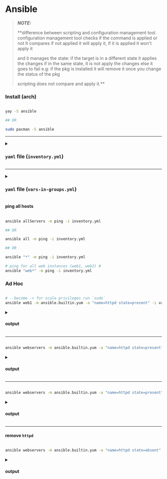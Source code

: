 # Ansible

> **_NOTE:_** 
> 
> **difference between scripting and configuration management tool.
> configuration management tool checks if the command is applied or not 
> It compares if not applied it will apply it, if it is applied it won't apply it
> 
> and it manages the state:
> if the target is in a different state it applies the changes
> if in the same state, it is not apply the changes
> else it goes to fail
> e.g: if the pkg is installed it will remove it once you change the status of the pkg
> 
> scripting does not compare and apply it.**
> 

### Install (arch)

```bash

yay -S ansible

## OR

sudo pacman -S ansible

```

___

<details>
   <summary><h3> <code>yaml</code> file (<code>inventory.yml</code>) </h3></summary>
 
```yml
---

all:
  hosts:
    # add the 1st instance
    web1:
      ansible_host: 54.91.118.9
      ansible_user: ec2-user
      ansible_ssh_private_key_file: ~/Downloads/aws.pem

    # add the 2nd instance
    web2:
      ansible_host: 54.162.53.98
      ansible_user: ec2-user
      ansible_ssh_private_key_file: ~/Downloads/aws.pem

    # add the 3rd instance
    db1:
      ansible_host: 34.228.208.19
      ansible_user: ec2-user
      ansible_ssh_private_key_file: ~/Downloads/aws.pem
  children:
    webservers:
      hosts:
        web1:
        web2:
    dbservers:
      hosts:
        db1:
    allServers:
      children:
        webservers:
        dbservers:

```

</details>

___

<details>
   <summary><h3> <code>yaml</code> file (<code>vars-in-groups.yml</code>) </h3></summary>
 
```yml
---

all:
  hosts:
    # add the 1st instance
    web1:
      ansible_host: 54.91.118.9

    # add the 2nd instance
    web2:
      ansible_host: 54.162.53.98

    # add the 3rd instance
    db1:
      ansible_host: 34.228.208.19

  children:

    webservers:
      hosts:
        web1:
        web2:
  
    dbservers:
      hosts:
        db1:
  
    allServers:
      children:
        webservers:
        dbservers:
      vars:
        ansible_user: ec2-user
        ansible_ssh_private_key_file: ~/Downloads/aws.pem

```

</details>

#### ping all hosts

```bash

ansible allServers -m ping -i inventory.yml

## OR

ansible all -m ping -i inventory.yml

## OR

ansible "*" -m ping -i inventory.yml

# ping for all web instances (web1, web2) #
ansible "web*" -m ping -i inventory.yml

```

### Ad Hoc

```bash

# --become -> for scale privileges run `sudo`
ansible web1 -m ansible.builtin.yum -a "name=httpd state=present" -i vars-in-groups.yml --become

```
<details>
   <summary><h4> output </h4></summary>

```bash

web1 | CHANGED => {
    "ansible_facts": {
        "discovered_interpreter_python": "/usr/bin/python3"
    },
    "changed": true,
    "msg": "",
    "rc": 0,
    "results": [
        "Installed: apr-1.7.0-11.el9.x86_64",
        "Installed: httpd-filesystem-2.4.57-5.el9.noarch",
        "Installed: mod_lua-2.4.57-5.el9.x86_64",
        "Installed: centos-logos-httpd-90.4-1.el9.noarch",
        "Installed: apr-util-1.6.1-23.el9.x86_64",
        "Installed: apr-util-bdb-1.6.1-23.el9.x86_64",
        "Installed: httpd-tools-2.4.57-5.el9.x86_64",
        "Installed: httpd-2.4.57-5.el9.x86_64",
        "Installed: mailcap-2.1.49-5.el9.noarch",
        "Installed: mod_http2-1.15.19-5.el9.x86_64",
        "Installed: apr-util-openssl-1.6.1-23.el9.x86_64",
        "Installed: httpd-core-2.4.57-5.el9.x86_64"
    ]
}

```

</details>

___

```bash

ansible webservers -m ansible.builtin.yum -a "name=httpd state=present" -i vars-in-groups.yml --become

```

<details>
   <summary><h4> output </h4></summary>

```bash

web1 | SUCCESS => {
    "ansible_facts": {
        "discovered_interpreter_python": "/usr/bin/python3"
    },
    "changed": false,
    "msg": "Nothing to do",
    "rc": 0,
    "results": []
}
web2 | CHANGED => {
    "ansible_facts": {
        "discovered_interpreter_python": "/usr/bin/python3"
    },
    "changed": true,
    "msg": "",
    "rc": 0,
    "results": [
        "Installed: apr-1.7.0-11.el9.x86_64",
        "Installed: httpd-filesystem-2.4.57-5.el9.noarch",
        "Installed: mod_lua-2.4.57-5.el9.x86_64",
        "Installed: centos-logos-httpd-90.4-1.el9.noarch",
        "Installed: apr-util-1.6.1-23.el9.x86_64",
        "Installed: apr-util-bdb-1.6.1-23.el9.x86_64",
        "Installed: httpd-tools-2.4.57-5.el9.x86_64",
        "Installed: httpd-2.4.57-5.el9.x86_64",
        "Installed: mailcap-2.1.49-5.el9.noarch",
        "Installed: mod_http2-1.15.19-5.el9.x86_64",
        "Installed: apr-util-openssl-1.6.1-23.el9.x86_64",
        "Installed: httpd-core-2.4.57-5.el9.x86_64"
    ]
}

```

</details>

___

```bash

ansible webservers -m ansible.builtin.yum -a "name=httpd state=present" -i vars-in-groups.yml --become

```

<details>
   <summary><h4> output </h4></summary>

```bash
web2 | SUCCESS => {
    "ansible_facts": {
        "discovered_interpreter_python": "/usr/bin/python3"
    },
    "changed": false,
    "msg": "Nothing to do",
    "rc": 0,
    "results": []
}
web1 | SUCCESS => {
    "ansible_facts": {
        "discovered_interpreter_python": "/usr/bin/python3"
    },
    "changed": false,
    "msg": "Nothing to do",
    "rc": 0,
    "results": []
}

```

</details>

___

#### remove `httpd`

```bash

ansible webservers -m ansible.builtin.yum -a "name=httpd state=absent" -i vars-in-groups.yml --become

```

<details>
   <summary><h4> output </h4></summary>

```bash

web1 | CHANGED => {
    "ansible_facts": {
        "discovered_interpreter_python": "/usr/bin/python3"
    },
    "changed": true,
    "msg": "",
    "rc": 0,
    "results": [
        "Removed: httpd-2.4.57-5.el9.x86_64",
        "Removed: mod_http2-1.15.19-5.el9.x86_64"
    ]
}
web2 | CHANGED => {
    "ansible_facts": {
        "discovered_interpreter_python": "/usr/bin/python3"
    },
    "changed": true,
    "msg": "",
    "rc": 0,
    "results": [
        "Removed: httpd-2.4.57-5.el9.x86_64",
        "Removed: mod_http2-1.15.19-5.el9.x86_64"
    ]
}

```

</details>
